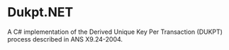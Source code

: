 Dukpt.NET
=========

A C# implementation of the Derived Unique Key Per Transaction (DUKPT) process described in ANS X9.24-2004.
